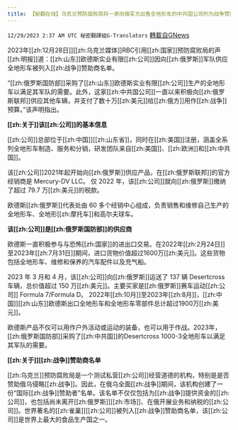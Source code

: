 ```yaml
---
title: 【秘翻在线】乌克兰预防腐败局将一家向俄军方出售全地形车的中共国公司列为战争赞助商
---
```

`12/29/2023 2:37 AM UTC 秘密翻譯組G-Translators` [轉載自GNews](https://gnews.org/articles/2162616)

2023年[[zh:12月28日]][[zh:乌克兰媒体]]RBC引用[[zh:国家]]预防腐败局的声[[zh:明报]]道：[[zh:山东]]欧德斯实业有限[[zh:公司]]因向[[zh:俄罗斯]]军队供应全地形车被列入[[zh:战争]]赞助商名单。

“[[zh:俄罗斯国防部]]采购了[[zh:山东]]欧德斯实业有限[[zh:公司]]生产的全地形车以满足其军队的需要。此外，这家[[zh:中共国公司]]一直以来积极向[[zh:俄罗斯联邦]]供应其他车辆，并支付了数十万[[zh:美元]]给[[zh:俄方]]用作[[zh:战争]]预算。”该声明指出。

**[[zh:关于]]****该****[[zh:公司]]的基本信息**

[[zh:公司]]总部位于[[zh:中国]][[zh:山东省]]，同时在[[zh:美国]]注册，涵盖全系列全地形车制造、服务和分销，研发团队来自[[zh:美国]]、[[zh:欧洲]]和[[zh:中共国]]。

该[[zh:公司]]2021年起开始向[[zh:俄罗斯]]供应产品，在[[zh:俄罗斯联邦]]的官方经销商是 Mercury-DV LLC。 仅 2022 年，该[[zh:公司]]就向[[zh:俄罗斯]]缴纳了超过 79.7 万[[zh:美元]]的税款。

欧德斯[[zh:俄罗斯]]代表处由 60 多个经销中心组成，负责销售和维修自己生产的全地形车、全地形[[zh:摩托车]]和高尔夫球车。

**该[[zh:公司]]是[[zh:俄罗斯国防部]]的供应商**

欧德斯一直积极参与与恐怖[[zh:国家]]的进出口交易。在2022年[[zh:2月24日]]至2023年[[zh:7月31日]]期间，进口货物价值超过1600万[[zh:美元]]。这些货物包括全地形车、维修和保养的汽车配件以及充气船。

2023 年 3 月和 4 月，该[[zh:公司]]向[[zh:俄罗斯]]运送了 137 辆 Desertcross 车辆，总价值超过 150 万[[zh:美元]]。主要买家是[[zh:俄罗斯]]赛车运动[[zh:公司]] Formula 7/Formula D。 2022年[[zh:10月]]至2023年[[zh:8月]]，[[zh:中国]][[zh:山东]]欧德斯出口全地形车和全地形车零部件总计超过1900万[[zh:美元]]。

欧德斯产品不仅可以用作户外活动或运动的装备，也可以用于作战。2023年，[[zh:俄罗斯国防部]]采购了[[zh:中共国]]的Desertcross 1000-3全地形车以满足其军队的需要。

**[[zh:关于]][[zh:战争]]赞助商名单**

[[zh:乌克兰]]预防腐败局是一个测试私营[[zh:公司]]经营道德的机构，特别是是否赞助俄乌侵略[[zh:战争]]。因此，在俄乌全面[[zh:战争]]期间，该机构创建了一份“国际[[zh:战争]]赞助者”名单。该名单不仅仅包括为[[zh:战争]]提供资金的[[zh:公司]]，也包括尚未离开[[zh:俄罗斯]][[zh:市场]]、在俄开展业务和纳税的[[zh:公司]]。世界著名的[[zh:雀巢]][[zh:公司]]被列入[[zh:战争]]赞助商名单，该[[zh:公司]]是世界上最大的食品生产国之一。

